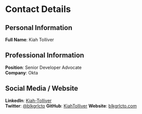 # Contact Details

## Personal Information

**Full Name**: Kiah Tolliver 

## Professional Information

**Position**: Senior Developer Advocate  
**Company**: Okta

## Social Media / Website

**LinkedIn**: [Kiah-Tolliver](https://www.linkedin.com/in/kiah-tolliver/)   
**Twitter**: [@blkgrlcto](https://twitter.com/blkgrlcto)
**GitHub**: [KiahTolliver](https://github.com/KiahTolliver)
**Website**: [blkgrlcto.com](http://blkgrlcto.com/)
